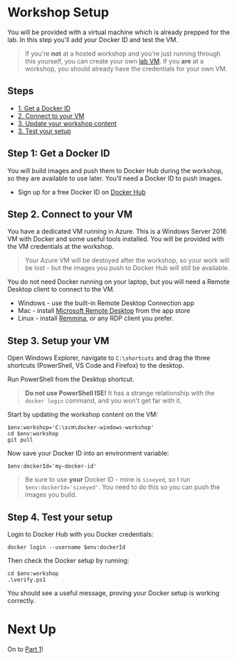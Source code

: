 # Workshop Setup

You will be provided with a virtual machine which is already prepped for the lab. In this step you'll add your Docker ID and test the VM.

> If you're **not** at a hosted workshop and you're just running through this yourself, you can create your own [lab VM](lab-vm.md). If you **are** at a workshop, you should already have the credentials for your own VM.

## Steps

* [1. Get a Docker ID](#1)
* [2. Connect to your VM](#2)
* [3. Update your workshop content](#3)
* [3. Test your setup](#4)

## <a name="1"></a>Step 1: Get a Docker ID

You will build images and push them to Docker Hub during the workshop, so they are available to use later. You'll need a Docker ID to push images.

- Sign up for a free Docker ID on [Docker Hub](https://hub.docker.com)

## <a name="2"></a>Step 2. Connect to your VM

You have a dedicated VM running in Azure. This is a Windows Server 2016 VM with Docker and some useful tools installed. You will be provided with the VM credentials at the workshop.

> Your Azure VM will be destoyed after the workshop, so your work will be lost - but the images you push to Docker Hub will still be available.

You do not need Docker running on your laptop, but you will need a Remote Desktop client to connect to the VM.

- Windows - use the built-in Remote Desktop Connection app
- Mac - install [Microsoft Remote Desktop](https://itunes.apple.com/us/app/microsoft-remote-desktop/id715768417?mt=12) from the app store
- Linux - install [Remmina](http://www.remmina.org/wp/), or any RDP client you prefer.

## <a name="3"></a>Step 3. Setup your VM

Open Windows Explorer, navigate to `C:\shortcuts` and drag the three shortcuts (PowerShell, VS Code and Firefox) to the desktop.

Run PowerShell from the Desktop shortcut.

> **Do not use PowerShell ISE!** It has a strange relationship with the `docker login` command, and you won't get far with it.

Start by updating the workshop content on the VM:

```
$env:workshop='C:\scm\docker-windows-workshop'
cd $env:workshop
git pull
```

Now save your Docker ID into an environment variable:

```
$env:dockerId='my-docker-id'
```

> Be sure to use **your** Docker ID - mine is `sixeyed`, so I run `$env:dockerId='sixeyed'`. You need to do this so you can push the images you build.

## <a name="3"></a>Step 4. Test your setup

Login to Docker Hub with you Docker credentials:

```
docker login --username $env:dockerId
```

Then check the Docker setup by running:

```
cd $env:workshop
.\verify.ps1
```

You should see a useful message, proving your Docker setup is working correctly.

# Next Up

On to [Part 1](part-1.md)!
